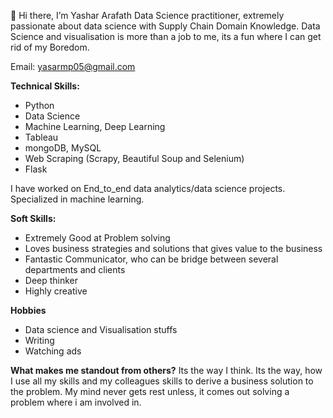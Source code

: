 👋 Hi there, I’m Yashar Arafath
Data Science practitioner, extremely passionate about data science with Supply Chain Domain Knowledge.
Data Science and visualisation is more than a job to me, its a fun where I can get rid of my Boredom.

Email: yasarmp05@gmail.com

**Technical Skills:**
- Python
- Data Science
- Machine Learning, Deep Learning
- Tableau
- mongoDB, MySQL
- Web Scraping (Scrapy, Beautiful Soup and Selenium)
- Flask

I have worked on End_to_end data analytics/data science projects. Specialized in machine learning.

**Soft Skills:**

- Extremely Good at Problem solving
- Loves business strategies and solutions that gives value to the business
- Fantastic Communicator, who can be bridge between several departments and clients
- Deep thinker
- Highly creative

**Hobbies**
- Data science and Visualisation stuffs
- Writing
- Watching ads

**What makes me standout from others?**
Its the way I think. Its the way, how I use all my skills and my colleagues skills to derive a business solution to the problem.
My mind never gets rest unless, it comes out solving a problem where i am involved in.

